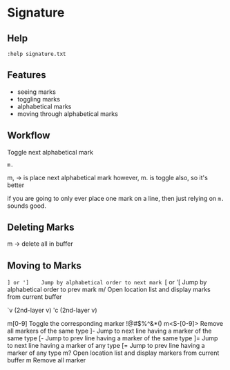 # Signature

## Help

`:help signature.txt`

## Features

- seeing marks
- toggling marks
- alphabetical marks
- moving through alphabetical marks

## Workflow


Toggle next alphabetical mark
```
m.
```

m, -> is place next alphabetical mark
however, m. is toggle also,
so it's better

if you are going to only ever place one mark on a line,
then just relying on `m.` sounds good.


## Deleting Marks

m<space> -> delete all in buffer

## Moving to Marks

`] or ']    Jump by alphabetical order to next mark
`[ or '[     Jump by alphabetical order to prev mark
m/           Open location list and display marks from current buffer

`v (2nd-layer v)
'c (2nd-layer v)


m[0-9]       Toggle the corresponding marker !@#$%^&*()
m<S-[0-9]>   Remove all markers of the same type
]-           Jump to next line having a marker of the same type
[-           Jump to prev line having a marker of the same type
]=           Jump to next line having a marker of any type
[=           Jump to prev line having a marker of any type
m?           Open location list and display markers from current buffer
m<BS>        Remove all marker
